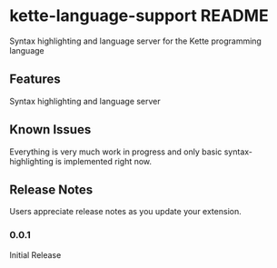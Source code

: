 # kette-language-support README

Syntax highlighting and language server for the Kette programming language

## Features

Syntax highlighting and language server

## Known Issues

Everything is very much work in progress and only basic syntax-highlighting is implemented right now.

## Release Notes

Users appreciate release notes as you update your extension.

### 0.0.1

Initial Release
